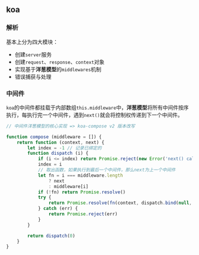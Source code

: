 ## koa

### 解析

基本上分为四大模块：

* 创建`server`服务
* 创建`request`、`response`、`context`对象
* 实现基于**洋葱模型**的`middlewares`机制
* 错误捕获与处理

### 中间件

`koa`的中间件都挂载于内部数组`this.middleware`中，**洋葱模型**将所有中间件按序执行，每执行完一个中间件，遇到`next()`就会将控制权传递到下一个中间件。

```js
// 中间件洋葱模型的核心实现 => koa-compose v2 版本改写

function compose (middleware = []) {
    return function (context, next) {
        let index = -1 // 记录已绑定的
        function dispatch (i) {
            if (i <= index) return Promise.reject(new Error('next() called multiple times'))
            index = i
            // 取出函数，如果执行到最后一个中间件，那么next为上一个中间件
            let fn = i === middleware.length
                ? next
                : middleware[i]
            if (!fn) return Promise.resolve()
            try {
                return Promise.resolve(fn(context, dispatch.bind(null, i + 1)))
            } catch (err) {
                return Promise.reject(err)
            }
        }

        return dispatch(0)
    }
}
```
